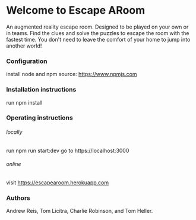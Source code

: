 # Welcome to Escape ARoom

An augmented reality escape room. Designed to be played on your own or in teams.
Find the clues and solve the puzzles to escape the room with the fastest time.
You don't need to leave the comfort of your home to jump into another world!

### Configuration

install node and npm
source: https://www.npmjs.com

### Installation instructions

run npm install

### Operating instructions

###### locally

run npm run start:dev
go to https://localhost:3000

###### online

visit https://escapearoom.herokuapp.com

### Authors

Andrew Reis, Tom Licitra, Charlie Robinson, and Tom Heller.
